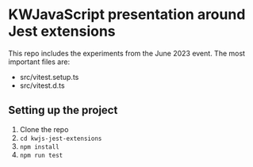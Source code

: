 # KWJavaScript presentation around Jest extensions

This repo includes the experiments from the June 2023 event. The most important files are:

- src/vitest.setup.ts
- src/vitest.d.ts

## Setting up the project

1. Clone the repo
2. `cd kwjs-jest-extensions`
3. `npm install`
4. `npm run test`